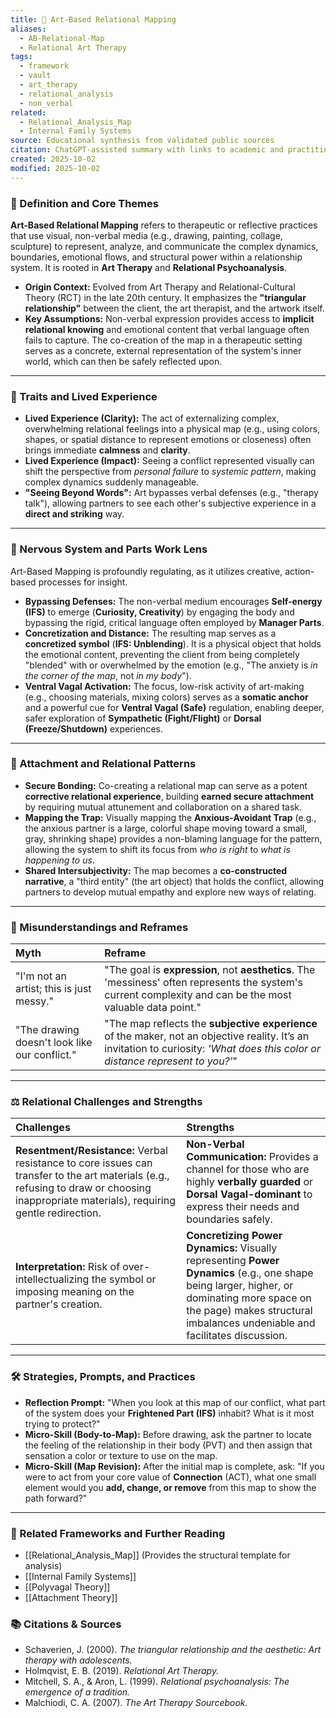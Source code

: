 ```yaml
---
title: 🎨 Art-Based Relational Mapping
aliases:
  - AB-Relational-Map
  - Relational Art Therapy
tags:
  - framework
  - vault
  - art_therapy
  - relational_analysis
  - non_verbal
related:
  - Relational_Analysis_Map
  - Internal Family Systems
source: Educational synthesis from validated public sources
citation: ChatGPT-assisted summary with links to academic and practitioner materials
created: 2025-10-02
modified: 2025-10-02
---
```


<!-- @format -->

### 🧩 Definition and Core Themes

**Art-Based Relational Mapping** refers to therapeutic or reflective practices that use visual, non-verbal media (e.g., drawing, painting, collage, sculpture) to represent, analyze, and communicate the complex dynamics, boundaries, emotional flows, and structural power within a relationship system. It is rooted in **Art Therapy** and **Relational Psychoanalysis**.

- **Origin Context:** Evolved from Art Therapy and Relational-Cultural Theory (RCT) in the late 20th century. It emphasizes the **"triangular relationship"** between the client, the art therapist, and the artwork itself.
- **Key Assumptions:** Non-verbal expression provides access to **implicit relational knowing** and emotional content that verbal language often fails to capture. The co-creation of the map in a therapeutic setting serves as a concrete, external representation of the system's inner world, which can then be safely reflected upon.

---

### 🌿 Traits and Lived Experience

- **Lived Experience (Clarity):** The act of externalizing complex, overwhelming relational feelings into a physical map (e.g., using colors, shapes, or spatial distance to represent emotions or closeness) often brings immediate **calmness** and **clarity**.
- **Lived Experience (Impact):** Seeing a conflict represented visually can shift the perspective from _personal failure_ to _systemic pattern_, making complex dynamics suddenly manageable.
- **"Seeing Beyond Words":** Art bypasses verbal defenses (e.g., "therapy talk"), allowing partners to see each other's subjective experience in a **direct and striking** way.

---

### 🧠 Nervous System and Parts Work Lens

Art-Based Mapping is profoundly regulating, as it utilizes creative, action-based processes for insight.

- **Bypassing Defenses:** The non-verbal medium encourages **Self-energy (IFS)** to emerge (**Curiosity, Creativity**) by engaging the body and bypassing the rigid, critical language often employed by **Manager Parts**.
- **Concretization and Distance:** The resulting map serves as a **concretized symbol** (**IFS: Unblending**). It is a physical object that holds the emotional content, preventing the client from being completely "blended" with or overwhelmed by the emotion (e.g., "The anxiety is _in the corner of the map_, not _in my body_").
- **Ventral Vagal Activation:** The focus, low-risk activity of art-making (e.g., choosing materials, mixing colors) serves as a **somatic anchor** and a powerful cue for **Ventral Vagal (Safe)** regulation, enabling deeper, safer exploration of **Sympathetic (Fight/Flight)** or **Dorsal (Freeze/Shutdown)** experiences.

---

### 💞 Attachment and Relational Patterns

- **Secure Bonding:** Co-creating a relational map can serve as a potent **corrective relational experience**, building **earned secure attachment** by requiring mutual attunement and collaboration on a shared task.
- **Mapping the Trap:** Visually mapping the **Anxious-Avoidant Trap** (e.g., the anxious partner is a large, colorful shape moving toward a small, gray, shrinking shape) provides a non-blaming language for the pattern, allowing the system to shift its focus from _who is right_ to _what is happening to us_.
- **Shared Intersubjectivity:** The map becomes a **co-constructed narrative**, a "third entity" (the art object) that holds the conflict, allowing partners to develop mutual empathy and explore new ways of relating.

---

### 🔄 Misunderstandings and Reframes

| Myth                                          | Reframe                                                                                                                                                                          |
| :-------------------------------------------- | :------------------------------------------------------------------------------------------------------------------------------------------------------------------------------- |
| "I'm not an artist; this is just messy."      | "The goal is **expression**, not **aesthetics**. The 'messiness' often represents the system's current complexity and can be the most valuable data point."                      |
| "The drawing doesn't look like our conflict." | "The map reflects the **subjective experience** of the maker, not an objective reality. It’s an invitation to curiosity: _'What does this color or distance represent to you?'_" |

---

### ⚖️ Relational Challenges and Strengths

| Challenges                                                                                                                                                                                | Strengths                                                                                                                                                                                                                 |
| :---------------------------------------------------------------------------------------------------------------------------------------------------------------------------------------- | :------------------------------------------------------------------------------------------------------------------------------------------------------------------------------------------------------------------------ |
| **Resentment/Resistance:** Verbal resistance to core issues can transfer to the art materials (e.g., refusing to draw or choosing inappropriate materials), requiring gentle redirection. | **Non-Verbal Communication:** Provides a channel for those who are highly **verbally guarded** or **Dorsal Vagal-dominant** to express their needs and boundaries safely.                                                 |
| **Interpretation:** Risk of over-intellectualizing the symbol or imposing meaning on the partner's creation.                                                                              | **Concretizing Power Dynamics:** Visually representing **Power Dynamics** (e.g., one shape being larger, higher, or dominating more space on the page) makes structural imbalances undeniable and facilitates discussion. |

---

### 🛠️ Strategies, Prompts, and Practices

- **Reflection Prompt:** "When you look at this map of our conflict, what part of the system does your **Frightened Part (IFS)** inhabit? What is it most trying to protect?"
- **Micro-Skill (Body-to-Map):** Before drawing, ask the partner to locate the feeling of the relationship in their body (PVT) and then assign that sensation a color or texture to use on the map.
- **Micro-Skill (Map Revision):** After the initial map is complete, ask: "If you were to act from your core value of **Connection** (ACT), what one small element would you **add, change, or remove** from this map to show the path forward?"

---

### 🔗 Related Frameworks and Further Reading

- [[Relational_Analysis_Map]] (Provides the structural template for analysis)
- [[Internal Family Systems]]
- [[Polyvagal Theory]]
- [[Attachment Theory]]

### 📚 Citations & Sources

- Schaverien, J. (2000). _The triangular relationship and the aesthetic: Art therapy with adolescents._
- Holmqvist, E. B. (2019). _Relational Art Therapy._
- Mitchell, S. A., & Aron, L. (1999). _Relational psychoanalysis: The emergence of a tradition._
- Malchiodi, C. A. (2007). _The Art Therapy Sourcebook._
